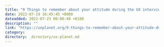```yaml
---
title: "9 Things to remember about your attitude during the UX interview"
date: 2022-07-19 16:45:45 +0000
dateadded: 2022-07-23 00:00:40 +0100
description: ""
link: "https://uxplanet.org/9-things-to-remember-about-your-attitude-during-the-ux-interview-357358c12e5e?source=rss----819cc2aaeee0---4"
category:
directory: _directory/ux-planet.md
---
```

